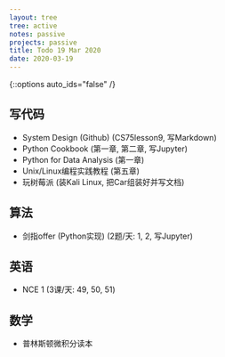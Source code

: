 ```yaml
---
layout: tree
tree: active
notes: passive
projects: passive
title: Todo 19 Mar 2020
date: 2020-03-19
---
```



{::options auto_ids="false" /}


## 写代码
* System Design (Github)        (CS75lesson9, 写Markdown)
* Python Cookbook               (第一章, 第二章, 写Jupyter)
* Python for Data Analysis      (第一章)
* Unix/Linux编程实践教程        (第五章)
* 玩树莓派                      (装Kali Linux, 把Car组装好并写文档)

## 算法
* 剑指offer (Python实现)        (2题/天: 1, 2, 写Jupyter)

## 英语
* NCE 1                         (3课/天: 49, 50, 51)

## 数学
* 普林斯顿微积分读本

